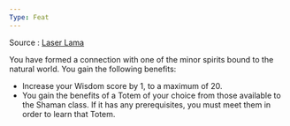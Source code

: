 ```yaml
---
Type: Feat
---
```

Source : [Laser Lama](https://drive.google.com/file/d/15VC_z9r_NS65bG69c3sBELjEabb4LSBl/view)

You have formed a connection with one of the minor spirits bound to the natural world. You gain the following benefits:
- Increase your Wisdom score by 1, to a maximum of 20.
- You gain the benefits of a Totem of your choice from those available to the Shaman class. If it has any prerequisites, you must meet them in order to learn that Totem.